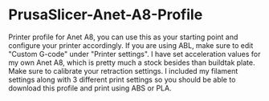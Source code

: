 # PrusaSlicer-Anet-A8-Profile
Printer profile for Anet A8, you can use this as your starting point and configure your printer accordingly. 
If you are using ABL, make sure to edit "Custom G-code" under "Printer settings".
I have set acceleration values for my own Anet A8, which is pretty much a stock besides than buildtak plate.
Make sure to calibrate your retraction settings.
I included my filament settings along with 3 different print settings so you should be able to download this profile and print using ABS or PLA.
